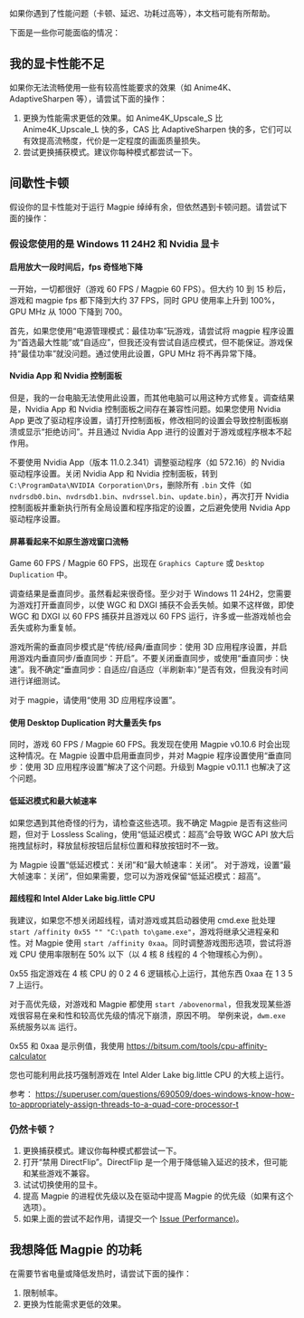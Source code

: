 如果你遇到了性能问题（卡顿、延迟、功耗过高等），本文档可能有所帮助。

下面是一些你可能面临的情况：

## 我的显卡性能不足

如果你无法流畅使用一些有较高性能要求的效果（如 Anime4K、AdaptiveSharpen 等），请尝试下面的操作：

1. 更换为性能需求更低的效果。如 Anime4K_Upscale_S 比 Anime4K_Upscale_L 快的多，CAS 比 AdaptiveSharpen 快的多，它们可以有效提高流畅度，代价是一定程度的画面质量损失。
2. 尝试更换捕获模式。建议你每种模式都尝试一下。

## 间歇性卡顿

假设你的显卡性能对于运行 Magpie 绰绰有余，但依然遇到卡顿问题。请尝试下面的操作：

### 假设您使用的是 Windows 11 24H2 和 Nvidia 显卡

#### 启用放大一段时间后，fps 奇怪地下降
一开始，一切都很好（游戏 60 FPS / Magpie 60 FPS）。但大约 10 到 15 秒后，游戏和 magpie fps 都下降到大约 37 FPS，同时 GPU 使用率上升到 100%，GPU MHz 从 1000 下降到 700。

首先，如果您使用“电源管理模式：最佳功率”玩游戏，请尝试将 magpie 程序设置为“首选最大性能”或“自适应”，但我还没有尝试自适应模式，但不能保证。游戏保持“最佳功率”就没问题。通过使用此设置，GPU MHz 将不再异常下降。

#### Nvidia App 和 Nvidia 控制面板
但是，我的一台电脑无法使用此设置，而其他电脑可以用这种方式修复。调查结果是，Nvidia App 和 Nvidia 控制面板之间存在兼容性问题。如果您使用 Nvidia App 更改了驱动程序设置，请打开控制面板，修改相同的设置会导致控制面板崩溃或显示“拒绝访问”。并且通过 Nvidia App 进行的设置对于游戏或程序根本不起作用。

不要使用 Nvidia App（版本 11.0.2.341）调整驱动程序（如 572.16）的 Nvidia 驱动程序设置。关闭 Nvidia App 和 Nvidia 控制面板，转到 `C:\ProgramData\NVIDIA Corporation\Drs`，删除所有 `.bin` 文件（如 `nvdrsdb0.bin`、`nvdrsdb1.bin`、`nvdrssel.bin`、`update.bin`），再次打开 Nvidia 控制面板并重新执行所有全局设置和程序指定的设置，之后避免使用 Nvidia App 驱动程序设置。

#### 屏幕看起来不如原生游戏窗口流畅
Game 60 FPS / Magpie 60 FPS，出现在 `Graphics Capture` 或 `Desktop Duplication` 中。

调查结果是垂直同步。虽然看起来很奇怪。至少对于 Windows 11 24H2，您需要为游戏打开垂直同步，以使 WGC 和 DXGI 捕获不会丢失帧。如果不这样做，即使 WGC 和 DXGI 以 60 FPS 捕获并且游戏以 60 FPS 运行，许多或一些游戏帧也会丢失或称为重复帧。

游戏所需的垂直同步模式是“传统/经典/垂直同步：使用 3D 应用程序设置，并启用游戏内垂直同步/垂直同步：开启”。不要关闭垂直同步，或使用“垂直同步：快速”。我不确定“垂直同步：自适应/自适应（半刷新率）”是否有效，但我没有时间进行详细测试。

对于 magpie，请使用“使用 3D 应用程序设置”。

#### 使用 Desktop Duplication 时大量丢失 fps
同时，游戏 60 FPS / Magpie 60 FPS。我发现在使用 Magpie v0.10.6 时会出现这种情况。在 Magpie 设置中启用垂直同步，并对 Magpie 程序设置使用“垂直同步：使用 3D 应用程序设置”解决了这个问题。升级到 Magpie v0.11.1 也解决了这个问题。

#### 低延迟模式和最大帧速率
如果您遇到其他奇怪的行为，请检查这些选项。我不确定 Magpie 是否有这些问题，但对于 Lossless Scaling，使用“低延迟模式：超高”会导致 WGC API 放大后拖拽鼠标时，释放鼠标按钮后鼠标位置和释放按钮时不一致。

为 Magpie 设置“低延迟模式：关闭”和“最大帧速率：关闭”。
对于游戏，设置“最大帧速率：关闭”，但如果需要，您可以为游戏保留“低延迟模式：超高”。

#### 超线程和 Intel Alder Lake big.little CPU
我建议，如果您不想关闭超线程，请对游戏或其启动器使用 cmd.exe 批处理 `start /affinity 0x55 "" "C:\path to\game.exe"`，游戏将继承父进程亲和性。对 Magpie 使用 `start /affinity 0xaa`。同时调整游戏图形选项，尝试将游戏 CPU 使用率限制在 50% 以下（以 4 核 8 线程的 4 个物理核心为例）。

0x55 指定游戏在 4 核 CPU 的 0 2 4 6 逻辑核心上运行，其他东西 0xaa 在 1 3 5 7 上运行。

对于高优先级，对游戏和 Magpie 都使用 `start /abovenormal`，但我发现某些游戏很容易在亲和性和较高优先级的情况下崩溃，原因不明。 举例来说，`dwm.exe` 系统服务以`高` 运行。

0x55 和 0xaa 是示例值，我使用 https://bitsum.com/tools/cpu-affinity-calculator

您也可能利用此技巧强制游戏在 Intel Alder Lake big.little CPU 的大核上运行。

参考：
https://superuser.com/questions/690509/does-windows-know-how-to-appropriately-assign-threads-to-a-quad-core-processor-t

### 仍然卡顿？
1. 更换捕获模式。建议你每种模式都尝试一下。
2. 打开“禁用 DirectFlip”。DirectFlip 是一个用于降低输入延迟的技术，但可能和某些游戏不兼容。
3. 试试切换使用的显卡。
4. 提高 Magpie 的进程优先级以及在驱动中提高 Magpie 的优先级（如果有这个选项）。
5. 如果上面的尝试不起作用，请提交一个 [Issue (Performance)](https://github.com/Blinue/Magpie/issues/new?assignees=&labels=performance&template=02_performance.yaml)。

## 我想降低 Magpie 的功耗

在需要节省电量或降低发热时，请尝试下面的操作：

1. 限制帧率。
2. 更换为性能需求更低的效果。
